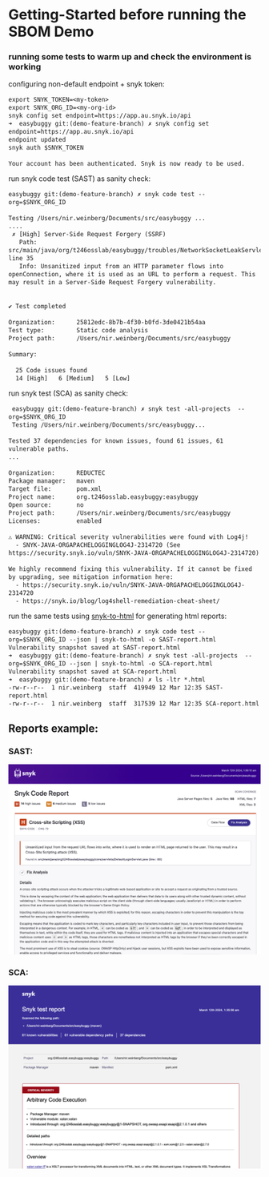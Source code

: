 # Getting-Started before running the SBOM Demo

### running some tests to warm up and check the environment is working
configuring non-default endpoint + snyk token:
```
export SNYK_TOKEN=<my-token>
export SNYK_ORG_ID=<my-org-id>
snyk config set endpoint=https://app.au.snyk.io/api
➜  easybuggy git:(demo-feature-branch) ✗ snyk config set endpoint=https://app.au.snyk.io/api
endpoint updated
snyk auth $SNYK_TOKEN

Your account has been authenticated. Snyk is now ready to be used.

```

run snyk code test (SAST) as sanity check:
```
easybuggy git:(demo-feature-branch) ✗ snyk code test --org=$SNYK_ORG_ID

Testing /Users/nir.weinberg/Documents/src/easybuggy ...
....
 ✗ [High] Server-Side Request Forgery (SSRF)
   Path: src/main/java/org/t246osslab/easybuggy/troubles/NetworkSocketLeakServlet.java, line 35
   Info: Unsanitized input from an HTTP parameter flows into openConnection, where it is used as an URL to perform a request. This may result in a Server-Side Request Forgery vulnerability.


✔ Test completed

Organization:      25812edc-8b7b-4f30-b0fd-3de0421b54aa
Test type:         Static code analysis
Project path:      /Users/nir.weinberg/Documents/src/easybuggy

Summary:

  25 Code issues found
  14 [High]   6 [Medium]   5 [Low]

```

run snyk test (SCA) as sanity check:
```
 easybuggy git:(demo-feature-branch) ✗ snyk test -all-projects  --org=$SNYK_ORG_ID
 Testing /Users/nir.weinberg/Documents/src/easybuggy...

Tested 37 dependencies for known issues, found 61 issues, 61 vulnerable paths.
...

Organization:      REDUCTEC
Package manager:   maven
Target file:       pom.xml
Project name:      org.t246osslab.easybuggy:easybuggy
Open source:       no
Project path:      /Users/nir.weinberg/Documents/src/easybuggy
Licenses:          enabled

⚠ WARNING: Critical severity vulnerabilities were found with Log4j!
  - SNYK-JAVA-ORGAPACHELOGGINGLOG4J-2314720 (See https://security.snyk.io/vuln/SNYK-JAVA-ORGAPACHELOGGINGLOG4J-2314720)

We highly recommend fixing this vulnerability. If it cannot be fixed by upgrading, see mitigation information here:
  - https://security.snyk.io/vuln/SNYK-JAVA-ORGAPACHELOGGINGLOG4J-2314720
  - https://snyk.io/blog/log4shell-remediation-cheat-sheet/
```

run the same tests using [snyk-to-html](https://docs.snyk.io/snyk-cli/scan-and-maintain-projects-using-the-cli/cli-tools/snyk-to-html) for generating html reports:
```
easybuggy git:(demo-feature-branch) ✗ snyk code test --org=$SNYK_ORG_ID --json | snyk-to-html -o SAST-report.html
Vulnerability snapshot saved at SAST-report.html
➜  easybuggy git:(demo-feature-branch) ✗ snyk test -all-projects  --org=$SNYK_ORG_ID --json | snyk-to-html -o SCA-report.html
Vulnerability snapshot saved at SCA-report.html
➜  easybuggy git:(demo-feature-branch) ✗ ls -ltr *.html
-rw-r--r--  1 nir.weinberg  staff  419949 12 Mar 12:35 SAST-report.html
-rw-r--r--  1 nir.weinberg  staff  317539 12 Mar 12:35 SCA-report.html
```
## Reports example:
### SAST:
![sast.png preview](https://github.com/nirw-snyk/sbom-demo/blob/main/images/sast.png)

### SCA:
![sca.png preview](https://github.com/nirw-snyk/sbom-demo/blob/main/images/sca.png)
